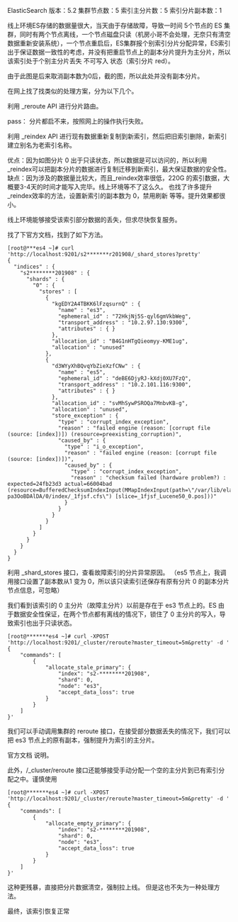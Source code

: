 ElasticSearch 版本：5.2
集群节点数：5
索引主分片数：5
索引分片副本数：1

线上环境ES存储的数据量很大，当天由于存储故障，导致一时间 5个节点的 ES 集群，同时有两个节点离线，一个节点磁盘只读（机房小哥不会处理，无奈只有清空数据重新安装系统），一个节点重启后，ES集群报个别索引分片分配异常，ES索引出于保证数据一致性的考虑，并没有把重启节点上的副本分片提升为主分片，所以该索引处于个别主分片丢失 不可写入 状态（索引分片 red）。


由于此图是后来取消副本数为0后，截的图，所以此处并没有副本分片。

在网上找了找类似的处理方案，分为以下几个。

利用 _reroute API 进行分片路由。

pass： 分片都启不来，按照网上的操作执行失败。

利用 _reindex API 进行现有数据重新复制到新索引，然后把旧索引删除，新索引建立别名为老索引名称。

优点：因为如图分片 0 出于只读状态，所以数据是可以访问的，所以利用_reindex可以把副本分片的数据进行复制迁移到新索引，最大保证数据的安全性。
缺点：因为涉及的数据量比较大，而且_reindex效率很低，220G 的索引数据，大概要3-4天的时间才能写入完毕。线上环境等不了这么久。
也找了许多提升_reindex效率的方法，设置新索引的副本数为 0，禁用刷新 等等。提升效果都很小。

线上环境能够接受该索引部分数据的丢失，但求尽快恢复服务。

找了下官方文档，找到了如下方法。
```
[root@***es4 ~]# curl 'http://localhost:9201/s2*******r201908/_shard_stores?pretty'
{
  "indices" : {
    "s2********201908" : {
      "shards" : {
        "0" : {
          "stores" : [
            {
              "kgEDY2A4TBKK6lFzqsurnQ" : {
                "name" : "es3",
                "ephemeral_id" : "72HkjNj5S-qyl6gmVkbWeg",
                "transport_address" : "10.2.97.130:9300",
                "attributes" : { }
              },
              "allocation_id" : "B4G1nHTgQieomyy-KME1ug",
              "allocation" : "unused"
            },
            {
              "d3WYyXhBQvqYbZieXzfCNw" : {
                "name" : "es5",
                "ephemeral_id" : "deBE6DjyRJ-kXdj0XU7FzQ",
                "transport_address" : "10.2.101.116:9300",
                "attributes" : { }
              },
              "allocation_id" : "svMhSywPSROQa7MnbvKB-g",
              "allocation" : "unused",
              "store_exception" : {
                "type" : "corrupt_index_exception",
                "reason" : "failed engine (reason: [corrupt file (source: [index])]) (resource=preexisting_corruption)",
                "caused_by" : {
                  "type" : "i_o_exception",
                  "reason" : "failed engine (reason: [corrupt file (source: [index])])",
                  "caused_by" : {
                    "type" : "corrupt_index_exception",
                    "reason" : "checksum failed (hardware problem?) : expected=24fb23d3 actual=66004bad (resource=BufferedChecksumIndexInput(MMapIndexInput(path=\"/var/lib/elasticsearch/nodes/0/indices/oC_7CtFfS2-pa3OoBDAlDA/0/index/_1fjsf.cfs\") [slice=_1fjsf_Lucene50_0.pos]))"
                  }
                }
              }
            }
          ]
        }
      }
    }
  }
}
```
利用 _shard_stores 接口，查看故障索引的分片异常原因。
（es5 节点上，我调用接口设置了副本数从1 变为 0，所以该只读索引还保存有原有分片 0 的副本分片节点信息，可忽略）

我们看到该索引的 0 主分片（故障主分片）以前是存在于 es3 节点上的。ES 由于数据安全性保证，在两个节点都有离线的情况下，锁住了 0 主分片的写入，导致索引也出于只读状态。

```
[root@*******es4 ~]# curl -XPOST 'http://localhost:9201/_cluster/reroute?master_timeout=5m&pretty' -d '
{
	"commands": [
		{
			"allocate_stale_primary": {
				"index": "s2-********201908", 
				"shard": 0, 
				"node": "es3", 
				"accept_data_loss": true
			}
		}
	]
}'
```
我们可以手动调用集群的 reroute 接口，在接受部分数据丢失的情况下，我们可以把 es3 节点上的原有副本，强制提升为索引的主分片。

官方文档 说明。

此外，/_cluster/reroute 接口还能够接受手动分配一个空的主分片到已有索引分配之中。谨慎使用
```
[root@*******es4 ~]# curl -XPOST 'http://localhost:9201/_cluster/reroute?master_timeout=5m&pretty' -d '
{
	"commands": [
		{
			"allocate_empty_primary": {
				"index": "s2-********201908", 
				"shard": 0, 
				"node": "es3", 
				"accept_data_loss": true
			}
		}
	]
}'
```
这种更残暴，直接把分片数据清空，强制拉上线。 但是这也不失为一种处理方法。

最终，该索引恢复正常
